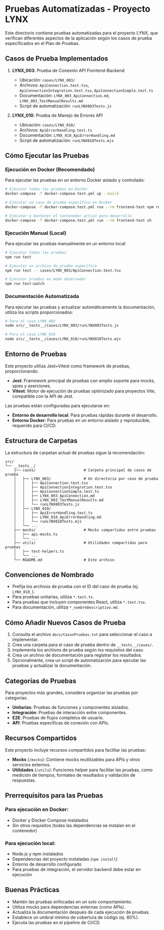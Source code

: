# Pruebas Automatizadas - Proyecto LYNX

Este directorio contiene pruebas automatizadas para el proyecto LYNX, que verifican diferentes aspectos de la aplicación según los casos de prueba especificados en el Plan de Pruebas.

## Casos de Prueba Implementados

1. **LYNX_003**: Prueba de Conexión API Frontend-Backend
   - Ubicación: `cases/LYNX_003/`
   - Archivos: `ApiConnection.test.tsx`, `ApiConnectionIntegration.test.tsx`, `ApiConnectionSimple.test.ts`
   - Documentación: `LYNX_003_ApiConnection.md`, `LYNX_003_TestManualResults.md`
   - Script de automatización: `runLYNX003Tests.js`

2. **LYNX_010**: Prueba de Manejo de Errores API
   - Ubicación: `cases/LYNX_010/`
   - Archivos: `ApiErrorHandling.test.ts`
   - Documentación: `LYNX_010_ApiErrorHandling.md`
   - Script de automatización: `runLYNX010Tests.mjs`

## Cómo Ejecutar las Pruebas

### Ejecución en Docker (Recomendado)

Para ejecutar las pruebas en un entorno Docker aislado y controlado:

```bash
# Ejecutar todas las pruebas en Docker
docker-compose -f docker-compose.test.yml up --build

# Ejecutar un caso de prueba específico en Docker
docker-compose -f docker-compose.test.yml run --rm frontend-test npm run test -- cases/LYNX_003/ApiConnection.test.tsx

# Ejecutar y mantener el contenedor activo para desarrollo
docker-compose -f docker-compose.test.yml run --rm frontend-test sh
```

### Ejecución Manual (Local)

Para ejecutar las pruebas manualmente en un entorno local:

```bash
# Ejecutar todas las pruebas
npm run test

# Ejecutar un archivo de prueba específico
npm run test -- cases/LYNX_003/ApiConnection.test.tsx

# Ejecutar pruebas en modo observador
npm run test:watch
```

### Documentación Automatizada

Para ejecutar las pruebas y actualizar automáticamente la documentación, utiliza los scripts proporcionados:

```bash
# Para el caso LYNX_003
node src/__tests__/cases/LYNX_003/runLYNX003Tests.js

# Para el caso LYNX_010
node src/__tests__/cases/LYNX_010/runLYNX010Tests.mjs
```

## Entorno de Pruebas

Este proyecto utiliza Jest+Vitest como framework de pruebas, proporcionando:

- **Jest**: Framework principal de pruebas con amplio soporte para mocks, spies y aserciones.
- **Vitest**: Motor de ejecución de pruebas optimizado para proyectos Vite, compatible con la API de Jest.

Las pruebas están configuradas para ejecutarse en:
- **Entorno de desarrollo local**: Para pruebas rápidas durante el desarrollo.
- **Entorno Docker**: Para pruebas en un entorno aislado y reproducible, requerido para CI/CD.

## Estructura de Carpetas

La estructura de carpetas actual de pruebas sigue la recomendación:

```
src/
└── __tests__/
    ├── cases/                      # Carpeta principal de casos de prueba
    │   ├── LYNX_003/               # Un directorio por caso de prueba
    │   │   ├── ApiConnection.test.tsx
    │   │   ├── ApiConnectionIntegration.test.tsx
    │   │   ├── ApiConnectionSimple.test.ts
    │   │   ├── LYNX_003_ApiConnection.md
    │   │   ├── LYNX_003_TestManualResults.md
    │   │   └── runLYNX003Tests.js
    │   ├── LYNX_010/
    │   │   ├── ApiErrorHandling.test.ts
    │   │   ├── LYNX_010_ApiErrorHandling.md
    │   │   └── runLYNX010Tests.mjs
    │   └── ...
    ├── mocks/                      # Mocks compartidos entre pruebas
    │   ├── api-mocks.ts
    │   └── ...
    ├── utils/                      # Utilidades compartidas para pruebas
    │   ├── test-helpers.ts
    │   └── ...
    └── README.md                   # Este archivo
```

## Convenciones de Nombrado

- Prefija los archivos de prueba con el ID del caso de prueba (ej. `LYNX_010_`).
- Para pruebas unitarias, utiliza `*.test.ts`.
- Para pruebas que incluyen componentes React, utiliza `*.test.tsx`.
- Para documentación, utiliza `*_nombreDescriptivo.md`.

## Cómo Añadir Nuevos Casos de Prueba

1. Consulta el archivo `docs/CasosPruebas.txt` para seleccionar el caso a implementar.
2. Crea una carpeta para el caso de prueba dentro de `__tests__/cases/`.
3. Implementa los archivos de prueba según los requisitos del caso.
4. Crea un archivo de documentación para registrar los resultados.
5. Opcionalmente, crea un script de automatización para ejecutar las pruebas y actualizar la documentación.

## Categorías de Pruebas

Para proyectos más grandes, considera organizar las pruebas por categorías:

- **Unitarias**: Pruebas de funciones y componentes aislados.
- **Integración**: Pruebas de interacción entre componentes.
- **E2E**: Pruebas de flujos completos de usuario.
- **API**: Pruebas específicas de conexión con APIs.

## Recursos Compartidos

Este proyecto incluye recursos compartidos para facilitar las pruebas:

- **Mocks** (`/mocks`): Contiene mocks reutilizables para APIs y otros servicios externos.
- **Utilidades** (`/utils`): Funciones helper para facilitar las pruebas, como medición de tiempos, formateo de resultados y validación de respuestas.

## Prerrequisitos para las Pruebas

### Para ejecución en Docker:
- Docker y Docker Compose instalados
- Sin otros requisitos (todas las dependencias se instalan en el contenedor)

### Para ejecución local:
- Node.js y npm instalados
- Dependencias del proyecto instaladas (`npm install`)
- Entorno de desarrollo configurado
- Para pruebas de integración, el servidor backend debe estar en ejecución

## Buenas Prácticas

- Mantén las pruebas enfocadas en un solo comportamiento.
- Utiliza mocks para dependencias externas (como APIs).
- Actualiza la documentación después de cada ejecución de pruebas.
- Establece un umbral mínimo de cobertura de código (ej. 80%).
- Ejecuta las pruebas en el pipeline de CI/CD. 